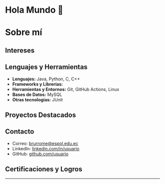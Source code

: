# Hola Mundo 👋

# Sobre mí

## Intereses


## Lenguajes y Herramientas

- **Lenguajes:** Java, Python, C, C++
- **Frameworks y Librerías:**  
- **Herramientas y Entornos:** Git, GitHub Actions, Linux  
- **Bases de Datos:** MySQL
- **Otras tecnologías:** JUnit  

## Proyectos Destacados


## Contacto

- Correo: brurrome@espol.edu.ec 
- LinkedIn: [linkedin.com/in/usuario](https://linkedin.com/in/usuario)  
- GitHub: [github.com/usuario](https://github.com/usuario)  

## Certificaciones y Logros


---
